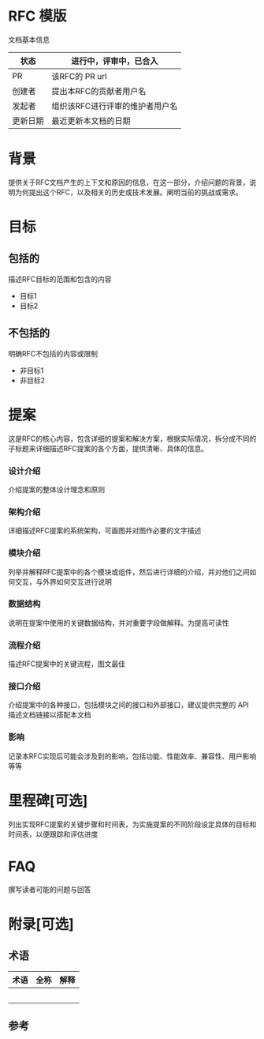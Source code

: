 # RFC 模版

文档基本信息

| 状态     | 进行中，评审中，已合入          |
| -------- | ------------------------------- |
| PR       | 该RFC的 PR url                  |
| 创建者   | 提出本RFC的贡献者用户名         |
| 发起者   | 组织该RFC进行评审的维护者用户名 |
| 更新日期 | 最近更新本文档的日期            |

# 背景

提供关于RFC文档产生的上下文和原因的信息，在这一部分，介绍问题的背景，说明为何提出这个RFC，以及相关的历史或技术发展。阐明当前的挑战或需求。

# 目标

## 包括的

描述RFC目标的范围和包含的内容

- 目标1
- 目标2

## 不包括的

明确RFC不包括的内容或限制

- 非目标1
- 非目标2

# 提案

这是RFC的核心内容，包含详细的提案和解决方案，根据实际情况，拆分成不同的子标题来详细描述RFC提案的各个方面，提供清晰、具体的信息。

### 设计介绍

介绍提案的整体设计理念和原则

### 架构介绍

详细描述RFC提案的系统架构，可画图并对图作必要的文字描述

### 模块介绍

列举并解释RFC提案中的各个模块或组件，然后进行详细的介绍，并对他们之间如何交互，与外界如何交互进行说明

### 数据结构

说明在提案中使用的关键数据结构，并对重要字段做解释。为提高可读性

### 流程介绍

描述RFC提案中的关键流程，图文最佳

### 接口介绍

介绍提案中的各种接口，包括模块之间的接口和外部接口，建议提供完整的 API 描述文档链接以搭配本文档

### 影响

记录本RFC实现后可能会涉及到的影响，包括功能、性能效率、兼容性、用户影响等等

# 里程碑[可选]

列出实现RFC提案的关键步骤和时间表，为实施提案的不同阶段设定具体的目标和时间表，以便跟踪和评估进度

# FAQ

撰写读者可能的问题与回答

# 附录[可选]

## 术语

| 术语 | 全称 | 解释 |
| ---- | ---- | ---- |
|      |      |      |
|      |      |      |
|      |      |      |
|      |      |      |
|      |      |      |

## 参考
